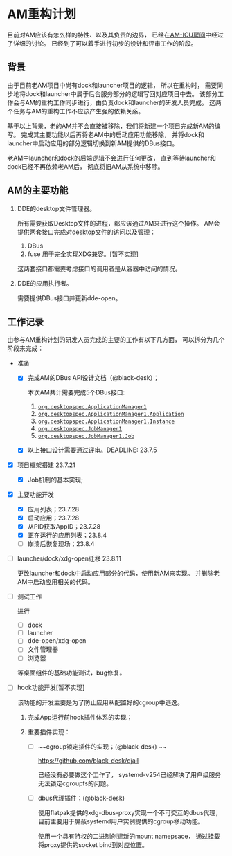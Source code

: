 # AM重构计划

目前对AM应该有怎么样的特性、以及其负责的边界，
已经在[AM-ICU房间][1]中经过了详细的讨论。
已经到了可以着手进行初步的设计和评审工作的阶段。

[1]: https://matrix.to/#/!WBkiaAZKeeKzerJEZQ:deepin.org?via=deepin.org&via=matrix.org&via=mozilla.org

## 背景

由于目前老AM项目中尚有dock和launcher项目的逻辑，
所以在重构时，
需要同步地将dock和launcher中属于后台服务部分的逻辑写回对应项目中去。
该部分工作会与AM的重构工作同步进行，由负责dock和launcher的研发人员完成。
这两个任务与AM的重构工作不应该产生强的依赖关系。

基于以上背景，老的AM并不会直接被移除，我们将新建一个项目完成新AM的编写。
完成其主要功能以后再将老AM中的启动应用功能移除，
并将dock和launcher中启动应用的部分逻辑切换到新AM提供的DBus接口。

老AM中launcher和dock的后端逻辑不会进行任何更改，
直到等待launcher和dock已经不再依赖老AM后，
彻底将旧AM从系统中移除。

## AM的主要功能

1. DDE的desktop文件管理器。

   所有需要获取Desktop文件的进程，都应该通过AM来进行这个操作。
   AM会提供两套接口完成对desktop文件的访问以及管理：

   1. DBus
   2. fuse 用于完全实现XDG兼容。\[暂不实现\]

   这两套接口都需要考虑接口的调用者是从容器中访问的情况。

2. DDE的应用执行者。

   需要提供DBus接口并更新dde-open。

## 工作记录

由参与AM重构计划的研发人员完成的主要的工作有以下几方面，
可以拆分为几个阶段来完成：

- 准备
  - [x] 完成AM的DBus API设计文档（@black-desk）；

    本次AM共计需要完成5个DBus接口:

    1. [`org.desktopspec.ApplicationManager1`](../api/dbus/org.desktopspec.ApplicationManager1.xml)
    2. [`org.desktopspec.ApplicationManager1.Application`](../api/dbus/org.desktopspec.ApplicationManager1.Application.xml)
    3. [`org.desktopspec.ApplicationManager1.Instance`](../api/dbus/org.desktopspec.ApplicationManager1.Instance.xml)
    4. [`org.desktopspec.JobManager1`](../api/dbus/org.desktopspec.JobManager1.xml)
    5. [`org.desktopspec.JobManager1.Job`](../api/dbus/org.desktopspec.JobManager1.Job.xml)

  - [x] 以上接口设计需要通过评审。DEADLINE: 23.7.5

- [x] 项目框架搭建 23.7.21
  - [x] Job机制的基本实现;

- [x] 主要功能开发
  - [x] 应用列表；23.7.28
  - [x] 启动应用；23.7.28
  - [x] 从PID获取AppID；23.7.28
  - [x] 正在运行的应用列表；23.8.4
  - [ ] 崩溃后恢复现场；23.8.4

- [ ] launcher/dock/xdg-open迁移 23.8.11
  
  更改launcher和dock中启动应用部分的代码，使用新AM来实现。
  并删除老AM中启动应用相关的代码。

- [ ] 测试工作 

  进行

  - [ ] dock
  - [ ] launcher
  - [ ] dde-open/xdg-open
  - [ ] 文件管理器
  - [ ] 浏览器

  等桌面组件的基础功能测试，bug修复。

- [ ] hook功能开发\[暂不实现\]

  该功能的开发主要是为了防止应用从配置好的cgroup中逃逸。

  1. 完成App运行前hook插件体系的实现；
  2. 重要插件实现：

     - [ ] ~~cgroup锁定插件的实现；(@black-desk) ~~

       ~~<https://github.com/black-desk/djail>~~

       已经没有必要做这个工作了， systemd-v254已经解决了用户级服务无法锁定cgroupfs的问题。

     - [ ] dbus代理插件；(@black-desk) 

       使用flatpak提供的xdg-dbus-proxy实现一个不可交互的dbus代理，
       目前主要用于屏蔽systemd用户实例提供的cgroup移动功能。

       使用一个具有特权的二进制创建新的mount namepsace，
       通过挂载将proxy提供的socket bind到对应位置。
